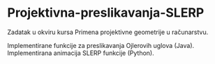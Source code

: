 # Projektivna-preslikavanja-SLERP
Zadatak u okviru kursa Primena projektivne geometrije u računarstvu.

Implementirane funkcije za preslikavanja Ojlerovih uglova (Java).
Implementirana animacija SLERP funkcije (Python).
